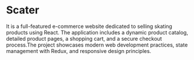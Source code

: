 # Scater
It is a full-featured e-commerce website dedicated to selling skating products using React. The application includes a dynamic product catalog, detailed product pages, a shopping cart, and a secure checkout process.The project showcases modern web development practices, state management with Redux, and responsive design principles.

